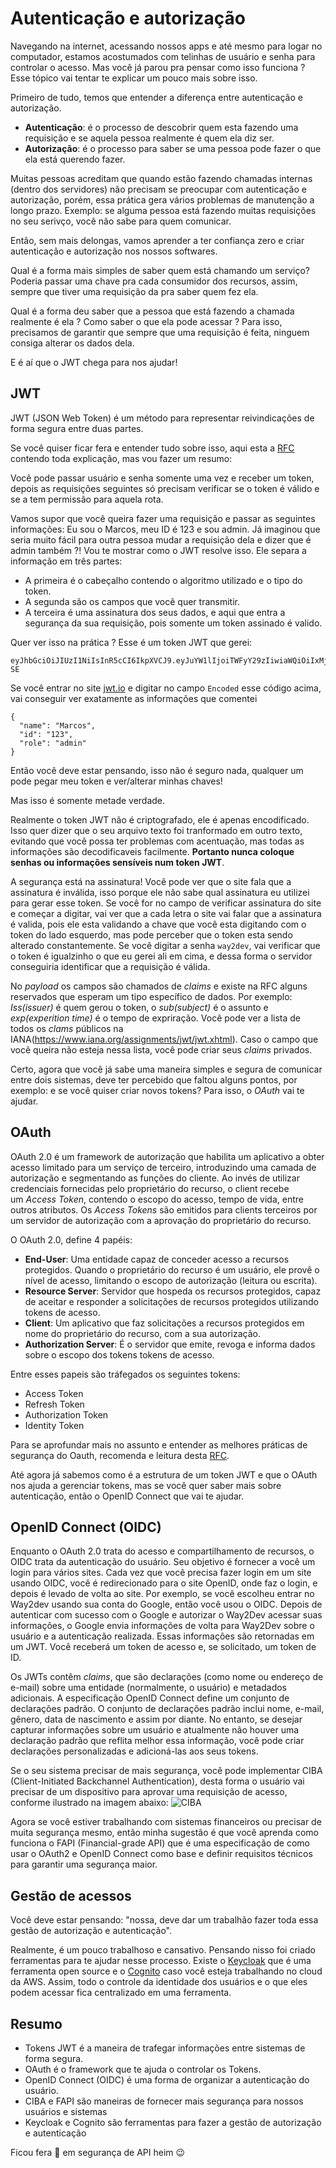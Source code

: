 # Autenticação e autorização

Navegando na internet, acessando nossos apps e até mesmo para logar no computador, estamos acostumados com telinhas de usuário e senha para controlar o acesso. Mas você já parou pra pensar como isso funciona ? Esse tópico vai tentar te explicar um pouco mais sobre isso.

Primeiro de tudo, temos que entender a diferença entre autenticação e autorização.

- **Autenticação**: é o processo de descobrir quem esta fazendo uma requisição e se aquela pessoa realmente é quem ela diz ser.
- **Autorização**: é o processo para saber se uma pessoa pode fazer o que ela está querendo fazer.

Muitas pessoas acreditam que quando estão fazendo chamadas internas (dentro dos servidores) não precisam se preocupar com autenticação e autorização, porém, essa prática gera vários problemas de manutenção a longo prazo. Exemplo: se alguma pessoa está fazendo muitas requisições no seu serivço, você não sabe para quem comunicar.

Então, sem mais delongas, vamos aprender a ter confiança zero e criar autenticação e autorização nos nossos softwares.

Qual é a forma mais simples de saber quem está chamando um serviço?
Poderia passar uma chave pra cada consumidor dos recursos, assim, sempre que tiver uma requisição da pra saber quem fez ela.

Qual é a forma deu saber que a pessoa que está fazendo a chamada realmente é ela ? Como saber o que ela pode acessar ?
Para isso, precisamos de garantir que sempre que uma requisição é feita, ninguem consiga alterar os dados dela.

E é aí que o JWT chega para nos ajudar!

## JWT
JWT (JSON Web Token) é um método para representar reivindicações de forma segura entre duas partes.

Se você quiser ficar fera e entender tudo sobre isso, aqui esta a [RFC](https://datatracker.ietf.org/doc/html/rfc7519) contendo toda explicação, mas vou fazer um resumo:

Você pode passar usuário e senha somente uma vez e receber um token, depois as requisições seguintes só precisam verificar se o token é válido e se a tem permissão para aquela rota.

Vamos supor que você queira fazer uma requisição e passar as seguintes informações: Eu sou o Marcos, meu ID é 123 e sou admin. Já imaginou que seria muito fácil para outra pessoa mudar a requisição dela e dizer que é admin também ?!
Vou te mostrar como o JWT resolve isso. 
Ele separa a informação em três partes:
- A primeira é o cabeçalho contendo o algoritmo utilizado e o tipo do token.
- A segunda são os campos que você quer transmitir.
- A terceira é uma assinatura dos seus dados, e aqui que entra a segurança da sua requisição, pois somente um token assinado é valido.

Quer ver isso na prática ?
Esse é um token JWT que gerei:
```
eyJhbGciOiJIUzI1NiIsInR5cCI6IkpXVCJ9.eyJuYW1lIjoiTWFyY29zIiwiaWQiOiIxMjMiLCJyb2xlIjoiYWRtaW4ifQ.CvzchzYI18CLUzOJJRriY3HfhRYElNu970IaPRqW-SE
```
Se você entrar no site [jwt.io](https://jwt.io/) e digitar no campo `Encoded` esse código acima, vai conseguir ver exatamente as informações que comentei
```
{
  "name": "Marcos",
  "id": "123",
  "role": "admin"
}
```
Então você deve estar pensando, isso não é seguro nada, qualquer um pode pegar meu token e ver/alterar minhas chaves!

Mas isso é somente metade verdade. 

Realmente o token JWT não é criptografado, ele é apenas encodificado. Isso quer dizer que o seu arquivo texto foi tranformado em outro texto, evitando que você possa ter problemas com acentuação, mas todas as informações são decodificaveis facilmente. **Portanto nunca coloque senhas ou informações sensíveis num token JWT**. 

A segurança está na assinatura! Você pode ver que o site fala que a assinatura é inválida, isso porque ele não sabe qual assinatura eu utilizei para gerar esse token. Se você for no campo de verificar assinatura do site e começar a digitar, vai ver que a cada letra o site vai falar que a assinatura é valida, pois ele esta validando a chave que você esta digitando com o token do lado esquerdo, mas pode perceber que o token esta sendo alterado constantemente. Se você digitar a senha `way2dev`, vai verificar que o token é igualzinho o que eu gerei ali em cima, e dessa forma o servidor conseguiria identificar que a requisição é válida.

No *payload* os campos são chamados de *claims* e existe na RFC alguns reservados que esperam um tipo específico de dados. Por exemplo: *Iss(issuer)* é quem gerou o token, o *sub(subject)* é o assunto e *exp(experition time)* é o tempo de expriração. Você pode ver a lista de todos os *clams* públicos na IANA(https://www.iana.org/assignments/jwt/jwt.xhtml). Caso o campo que você queira não esteja nessa lista, você pode criar seus *claims* privados.

Certo, agora que você já sabe uma maneira simples e segura de comunicar entre dois sistemas, deve ter percebido que faltou alguns pontos, por exemplo: e se você quiser criar novos tokens? Para isso, o *OAuth* vai te ajudar.

## OAuth
OAuth 2.0 é um framework de autorização que habilita um aplicativo a obter acesso limitado para um serviço de terceiro, introduzindo uma camada de autorização e segmentando as funções do cliente. Ao invés de utilizar credenciais fornecidas pelo proprietário do recurso, o client recebe um *Access Token*, contendo o escopo do acesso, tempo de vida, entre outros atributos. Os *Access Tokens* são emitidos para clients terceiros por um servidor de autorização com a aprovação do proprietário do recurso.

O OAuth 2.0, define 4 papéis:

- **End-User**: Uma entidade capaz de conceder acesso a recursos protegidos. Quando o proprietário do recurso é um usuário, ele provê o nível de acesso, limitando o escopo de autorização (leitura ou escrita).
- **Resource Server**: Servidor que hospeda os recursos protegidos, capaz de aceitar e responder a solicitações de recursos protegidos utilizando tokens de acesso.
- **Client**: Um aplicativo que faz solicitações a recursos protegidos em nome do proprietário do recurso, com a sua autorização.
- **Authorization Server**: É o servidor que emite, revoga e informa dados sobre o escopo dos tokens tokens de acesso.

Entre esses papeis são tráfegados os seguintes tokens:
- Access Token
- Refresh Token
- Authorization Token
- Identity Token

Para se aprofundar mais no assunto e entender as melhores práticas de segurança do Oauth, recomenda e leitura desta [RFC](https://datatracker.ietf.org/doc/html/draft-ietf-oauth-security-topics-16).

Até agora já sabemos como é a estrutura de um token JWT e que o OAuth nos ajuda a gerenciar tokens, mas se você quer saber mais sobre autenticação, então o OpenID Connect que vai te ajudar.

## OpenID Connect (OIDC)
Enquanto o OAuth 2.0 trata do acesso e compartilhamento de recursos, o OIDC trata da autenticação do usuário. Seu objetivo é fornecer a você um login para vários sites. Cada vez que você precisa fazer login em um site usando OIDC, você é redirecionado para o site OpenID, onde faz o login, e depois é levado de volta ao site. Por exemplo, se você escolheu entrar no Way2dev usando sua conta do Google, então você usou o OIDC. Depois de autenticar com sucesso com o Google e autorizar o Way2Dev acessar suas informações, o Google envia informações de volta para Way2Dev sobre o usuário e a autenticação realizada. Essas informações são retornadas em um JWT. Você receberá um token de acesso e, se solicitado, um token de ID.

Os JWTs contêm *claims*, que são declarações (como nome ou endereço de e-mail) sobre uma entidade (normalmente, o usuário) e metadados adicionais. A especificação OpenID Connect define um conjunto de declarações padrão. O conjunto de declarações padrão inclui nome, e-mail, gênero, data de nascimento e assim por diante. No entanto, se desejar capturar informações sobre um usuário e atualmente não houver uma declaração padrão que reflita melhor essa informação, você pode criar declarações personalizadas e adicioná-las aos seus tokens.

Se o seu sistema precisar de mais segurança, você pode implementar CIBA (Client-Initiated Backchannel Authentication), desta forma o usuário vai precisar de um dispositivo para aprovar uma requisição de acesso, conforme ilustrado na imagem abaixo:
<img src="https://miro.medium.com/max/1400/1*Pep5bbuMn6P84yIe_ExSWA.png" alt="CIBA" />

Agora se você estiver trabalhando com sistemas financeiros ou precisar de muita segurança mesmo, então minha sugestão é que você aprenda como funciona o FAPI (Financial-grade API) que é uma especificação de como usar o OAuth2 e OpenID Connect como base e definir requisitos técnicos para garantir uma segurança maior.


## Gestão de acessos
Você deve estar pensando: "nossa, deve dar um trabalhão fazer toda essa gestão de autorização e autenticação". 

Realmente, é um pouco trabalhoso e cansativo. Pensando nisso foi criado ferramentas para te ajudar nesse processo. Existe o [Keycloak](https://www.keycloak.org/) que é uma ferramenta open source e o [Cognito](https://aws.amazon.com/pt/cognito/) caso você esteja trabalhando no cloud da AWS. Assim, todo o controle da identidade dos usuários e o que eles podem acessar fica centralizado em uma ferramenta.

## Resumo
- Tokens JWT é a maneira de trafegar informações entre sistemas de forma segura. 
- OAuth é o framework que te ajuda o controlar os Tokens.
- OpenID Connect (OIDC) é uma forma de organizar a autenticação do usuário.
- CIBA e FAPI são maneiras de fornecer mais segurança para nossos usuários e sistemas
- Keycloak e Cognito são ferramentas para fazer a gestão de autorização e autenticação

Ficou fera 🦁 em segurança de API heim 😉
